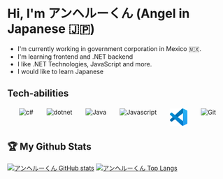 <!--
**anherukun/anherukun** is a ✨ _special_ ✨ repository because its `README.md` (this file) appears on your GitHub profile.

Here are some ideas to get you started:

- 🔭 I’m currently working on ...
- 🌱 I’m currently learning ...
- 👯 I’m looking to collaborate on ...
- 🤔 I’m looking for help with ...
- 💬 Ask me about ...
- 📫 How to reach me: ...
- 😄 Pronouns: ...
- ⚡ Fun fact: ...
-->

# Hi, I'm アンヘルーくん (Angel in Japanese 🇯🇵) 

- I'm currently working in government corporation in Mexico 🇲🇽.
- I'm learning frontend and .NET backend
- I like .NET Technologies, JavaScript and more.
- I would like to learn Japanese

## Tech-abilities
<p class="flex-center-spaced" align="center" style="display: flex; justify-content: space-evenly;">
<img src="https://static-00.iconduck.com/assets.00/c-sharp-c-icon-456x512-9sej0lrz.png" alt="c#" height="40" style="vertical-align:top; margin:4px">
<img src="https://upload.wikimedia.org/wikipedia/commons/thumb/e/ee/.NET_Core_Logo.svg/2048px-.NET_Core_Logo.svg.png" alt="dotnet" height="40" style="vertical-align:top; margin:4px">
<img src="http://www.manualweb.net/img/logos/java.png" alt="Java" height="40" style="vertical-align:top; margin:4px">
<img src="https://upload.wikimedia.org/wikipedia/commons/thumb/9/99/Unofficial_JavaScript_logo_2.svg/1200px-Unofficial_JavaScript_logo_2.svg.png" alt="Javascript" height="40" style="vertical-align:top; margin:4px">
<img src="https://raw.githubusercontent.com/github/explore/80688e429a7d4ef2fca1e82350fe8e3517d3494d/topics/visual-studio-code/visual-studio-code.png" alt="VS Code" height="40" style="vertical-align:top; margin:4px">
<img src="https://jartigag.xyz/assets/images/posts/git.png" alt="Git" height="40" style="vertical-align:top; margin:4px">
</p>

## :trophy: My Github Stats

[![アンヘルーくん GitHub stats](https://github-readme-stats.vercel.app/api?username=anherukun&theme=gotham&show_icons=true)](https://github.com/anuraghazra/github-readme-stats)
[![アンヘルーくん Top Langs](https://github-readme-stats.vercel.app/api/top-langs/?username=anherukun)](https://github.com/anuraghazra/github-readme-stats)



